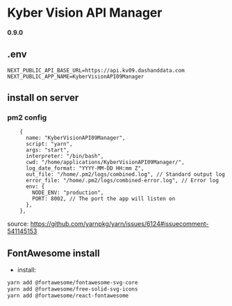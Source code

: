 # Kyber Vision API Manager

#### 0.9.0

## .env

```
NEXT_PUBLIC_API_BASE_URL=https://api.kv09.dashanddata.com
NEXT_PUBLIC_APP_NAME=KyberVisionAPI09Manager
```

## install on server

### pm2 config

```
    {
      name: "KyberVisionAPI09Manager",
      script: "yarn",
      args: "start",
      interpreter: "/bin/bash",
      cwd: "/home/applications/KyberVisionAPI09Manager/",
      log_date_format: "YYYY-MM-DD HH:mm Z",
      out_file: "/home/.pm2/logs/combined.log", // Standard output log
      error_file: "/home/.pm2/logs/combined-error.log", // Error log
      env: {
        NODE_ENV: "production",
        PORT: 8002, // The port the app will listen on
      },
    },
```

source: https://github.com/yarnpkg/yarn/issues/6124#issuecomment-541145153

## FontAwesome install

- install:

```bash
yarn add @fortawesome/fontawesome-svg-core
yarn add @fortawesome/free-solid-svg-icons
yarn add @fortawesome/react-fontawesome
```

